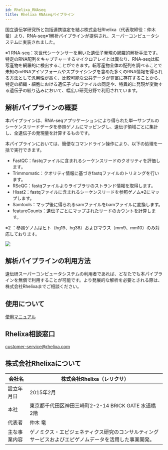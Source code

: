```yaml
---
id: Rhelixa_RNAseq
title: Rhelixa RNAseqパイプライン
---
```


国立遺伝学研究所と包括連携協定を結ぶ株式会社Rhelixa（代表取締役：仲木 竜）より、RNA-seq※1解析パイプラインが提供され、スーパーコンピュータシステムに実装されました。

※1 RNA-seq：次世代シーケンサーを用いた遺伝子発現の網羅的解析手法です。特定のRNA配列をキャプチャーするマイクロアレイとは異なり、RNA-seqは転写産物を網羅的に検出することができます。転写産物全体の配列を調べることで未知のmRNAアイソフォームやスプライシングを含めた多くのRNA情報を得られる方法として汎用性が高く、比較可能な公共データが豊富に存在することから、特定の組織・細胞における遺伝子プロファイルの同定や、特異的に発現が変動する遺伝子の絞り込みにおいて、幅広い研究分野で利用されています。

## 解析パイプラインの概要

本パイプラインは、RNA-seqアプリケーションにより得られた単一サンプルのシーケンスリードデータを参照ゲノムにマッピングし、遺伝子領域ごとに集計し、全遺伝子の発現量を計算するものです。

本パイプラインにおいては、簡便なコマンドライン操作により、以下の処理を一括で実行できます。

- FastQC：fastqファイルに含まれるシーケンスリードのクオリティを評価します。
- Trimmomatic：クオリティ情報に基づきfastqファイルのトリミングを行います。
- RSeQC：fastqファイルよりライブラリのストランド情報を取得します。
- Hisat2：fastqファイルに含まれるシーケンスリードを参照ゲノム※2にマップします。
- Samtools：マップ後に得られるsamファイルをbamファイルに変換します。
- featureCounts：遺伝子ごとにマップされたリードのカウントを計算します。

※2 ：参照ゲノムはヒト（hg19、hg38）およびマウス（mm9、mm10）のみ対応しております。

 
![](/img/advanced_guides/Rhelixa_RNAseq1_EN.png)


## 解析パイプラインの利用方法

遺伝研スーパーコンピュータシステムの利用者であれば、どなたでも本パイプラインを無償で利用することが可能です。より発展的な解析を必要とされる際は、株式会社Rhelixaまでご相談ください。

## 使用について

[使用マニュアル](/advanced_guides/Rhelixa_RNAseq_manual)

## Rhelixa相談窓口

customer-service@rhelixa.com

## 株式会社Rhelixaについて

| 会社名     | 株式会社Rhelixa（レリクサ）                            |
|------------|--------------------------------------------------------|
|設立年月日  |	2015年2月                                             |
|本社 	     | 東京都千代田区神田三崎町2-2-14 BRICK GATE 水道橋 2階   |
|代表者      | 仲木 竜                                                |
|主な事業内容| 	ゲノミクス・エピジェネティクス研究のコンサルティングサービスおよびエピゲノムデータを活用した事業開発。|
